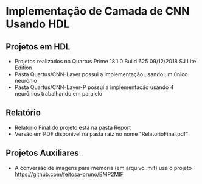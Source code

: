 # Implementação de Camada de CNN Usando HDL

Projetos em HDL
---
- Projetos realizados no Quartus Prime 18.1.0 Build 625 09/12/2018 SJ Lite Edition
- Pasta Quartus/CNN-Layer possui a implementação usando um único neurônio
- Pasta Quartus/CNN-Layer-P possui a implementação usando 4 neurônios trabalhando em paralelo

Relatório
---
- Relatório Final do projeto está na pasta Report
- Versão em PDF disponível na pasta raiz no nome "RelatorioFinal.pdf"

Projetos Auxiliares
---
- A conversão de imagens para memória (em arquivo .mif) usa o projeto https://github.com/feitosa-bruno/BMP2MIF
